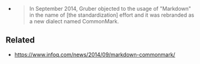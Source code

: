 


- > In September 2014, Gruber objected to the usage of "Markdown" in the name of [the standardization] effort and it was rebranded as a new dialect named CommonMark.

## Related

- https://www.infoq.com/news/2014/09/markdown-commonmark/

